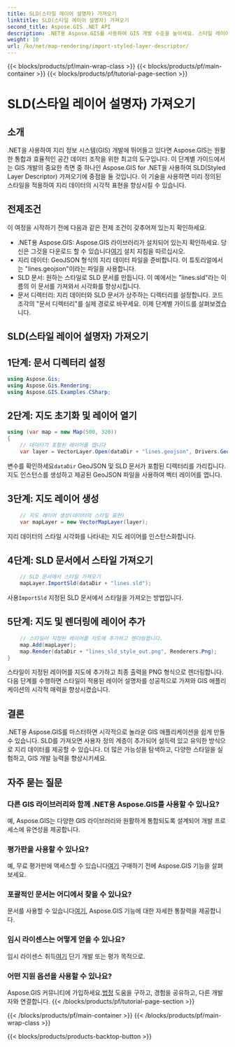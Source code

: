 ```yaml
---
title: SLD(스타일 레이어 설명자) 가져오기
linktitle: SLD(스타일 레이어 설명자) 가져오기
second_title: Aspose.GIS .NET API
description: .NET용 Aspose.GIS를 사용하여 GIS 개발 수준을 높이세요. 스타일 레이어 설명자(SLD)를 손쉽게 가져옵니다. 지금 사용자 정의 가능성을 살펴보세요!
weight: 10
url: /ko/net/map-rendering/import-styled-layer-descriptor/
---
```


{{< blocks/products/pf/main-wrap-class >}}
{{< blocks/products/pf/main-container >}}
{{< blocks/products/pf/tutorial-page-section >}}

# SLD(스타일 레이어 설명자) 가져오기

## 소개
.NET을 사용하여 지리 정보 시스템(GIS) 개발에 뛰어들고 있다면 Aspose.GIS는 원활한 통합과 효율적인 공간 데이터 조작을 위한 최고의 도구입니다. 이 단계별 가이드에서는 GIS 개발의 중요한 측면 중 하나인 Aspose.GIS for .NET을 사용하여 SLD(Styled Layer Descriptor) 가져오기에 중점을 둘 것입니다. 이 기술을 사용하면 미리 정의된 스타일을 적용하여 지리 데이터의 시각적 표현을 향상시킬 수 있습니다.
## 전제조건
이 여정을 시작하기 전에 다음과 같은 전제 조건이 갖추어져 있는지 확인하세요.
-  .NET용 Aspose.GIS: Aspose.GIS 라이브러리가 설치되어 있는지 확인하세요. 당신은 그것을 다운로드 할 수 있습니다[여기](https://releases.aspose.com/gis/net/) 설치 지침을 따르십시오.
- 지리 데이터: GeoJSON 형식의 지리 데이터 파일을 준비합니다. 이 튜토리얼에서는 "lines.geojson"이라는 파일을 사용합니다.
- SLD 문서: 원하는 스타일로 SLD 문서를 만듭니다. 이 예에서는 "lines.sld"라는 이름의 이 문서를 가져와서 시각화를 향상시킵니다.
- 문서 디렉터리: 지리 데이터와 SLD 문서가 상주하는 디렉터리를 설정합니다. 코드 조각의 "문서 디렉터리"를 실제 경로로 바꾸세요.
이제 단계별 가이드를 살펴보겠습니다.
## SLD(스타일 레이어 설명자) 가져오기
## 1단계: 문서 디렉터리 설정
```csharp
using Aspose.Gis;
using Aspose.Gis.Rendering;
using Aspose.GIS.Examples.CSharp;
```
## 2단계: 지도 초기화 및 레이어 열기
```csharp
using (var map = new Map(500, 320))
{
    // 데이터가 포함된 레이어를 엽니다
    var layer = VectorLayer.Open(dataDir + "lines.geojson", Drivers.GeoJson);
```
 변수를 확인하세요`dataDir` GeoJSON 및 SLD 문서가 포함된 디렉터리를 가리킵니다.
지도 인스턴스를 생성하고 제공된 GeoJSON 파일을 사용하여 벡터 레이어를 엽니다.
## 3단계: 지도 레이어 생성
```csharp
    // 지도 레이어 생성(데이터의 스타일 표현)
    var mapLayer = new VectorMapLayer(layer);
```
지리 데이터의 스타일 시각화를 나타내는 지도 레이어를 인스턴스화합니다.
## 4단계: SLD 문서에서 스타일 가져오기
```csharp
    // SLD 문서에서 스타일 가져오기
    mapLayer.ImportSld(dataDir + "lines.sld");
```
 사용`ImportSld` 지정된 SLD 문서에서 스타일을 가져오는 방법입니다.
## 5단계: 지도 및 렌더링에 레이어 추가
```csharp
    // 스타일이 지정된 레이어를 지도에 추가하고 렌더링합니다.
    map.Add(mapLayer);
    map.Render(dataDir + "lines_sld_style_out.png", Renderers.Png);
}
```
스타일이 지정된 레이어를 지도에 추가하고 최종 출력을 PNG 형식으로 렌더링합니다.
다음 단계를 수행하면 스타일이 적용된 레이어 설명자를 성공적으로 가져와 GIS 애플리케이션의 시각적 매력을 향상시켰습니다.
## 결론
.NET용 Aspose.GIS를 마스터하면 시각적으로 놀라운 GIS 애플리케이션을 쉽게 만들 수 있습니다. SLD를 가져오면 사용자 정의 계층이 추가되어 설득력 있고 유익한 방식으로 지리 데이터를 제공할 수 있습니다. 더 많은 가능성을 탐색하고, 다양한 스타일을 실험하고, GIS 개발 능력을 향상시키세요.
## 자주 묻는 질문
### 다른 GIS 라이브러리와 함께 .NET용 Aspose.GIS를 사용할 수 있나요?
예, Aspose.GIS는 다양한 GIS 라이브러리와 원활하게 통합되도록 설계되어 개발 프로세스에 유연성을 제공합니다.
### 평가판을 사용할 수 있나요?
 예, 무료 평가판에 액세스할 수 있습니다[여기](https://releases.aspose.com/) 구매하기 전에 Aspose.GIS 기능을 살펴보세요.
### 포괄적인 문서는 어디에서 찾을 수 있나요?
 문서를 사용할 수 있습니다[여기](https://reference.aspose.com/gis/net/), Aspose.GIS 기능에 대한 자세한 통찰력을 제공합니다.
### 임시 라이센스는 어떻게 얻을 수 있나요?
 임시 라이센스 취득[여기](https://purchase.aspose.com/temporary-license/) 단기 개발 또는 평가 목적으로.
### 어떤 지원 옵션을 사용할 수 있나요?
 Aspose.GIS 커뮤니티에 가입하세요.[법정](https://forum.aspose.com/c/gis/33) 도움을 구하고, 경험을 공유하고, 다른 개발자와 연결합니다.
{{< /blocks/products/pf/tutorial-page-section >}}

{{< /blocks/products/pf/main-container >}}
{{< /blocks/products/pf/main-wrap-class >}}

{{< blocks/products/products-backtop-button >}}
